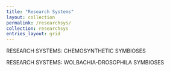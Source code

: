 ```yaml
---
title: "Research Systems" 
layout: collection
permalink: /researchsys/
collection: researchsys
entries_layout: grid
---
```


RESEARCH SYSTEMS: CHEMOSYNTHETIC SYMBIOSES

RESEARCH SYSTEMS: WOLBACHIA-DROSOPHILA SYMBIOSES
